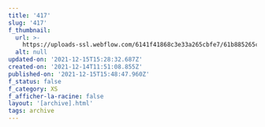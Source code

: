 ```yaml
---
title: '417'
slug: '417'
f_thumbnail:
  url: >-
    https://uploads-ssl.webflow.com/6141f41868c3e33a265cbfe7/61b885265c2fbfd355bc9362_417.jpg
  alt: null
updated-on: '2021-12-15T15:28:32.687Z'
created-on: '2021-12-14T11:51:08.855Z'
published-on: '2021-12-15T15:48:47.960Z'
f_status: false
f_category: XS
f_afficher-la-racine: false
layout: '[archive].html'
tags: archive
---
```



